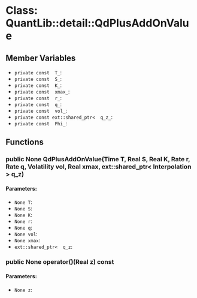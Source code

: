 # Class: QuantLib::detail::QdPlusAddOnValue

## Member Variables
- `private const  T_`: 
- `private const  S_`: 
- `private const  K_`: 
- `private const  xmax_`: 
- `private const  r_`: 
- `private const  q_`: 
- `private const  vol_`: 
- `private const ext::shared_ptr<  q_z_`: 
- `private const  Phi_`: 

## Functions
### public None QdPlusAddOnValue(Time T, Real S, Real K, Rate r, Rate q, Volatility vol, Real xmax, ext::shared_ptr< Interpolation > q_z)

#### Parameters:
- `None T`: 
- `None S`: 
- `None K`: 
- `None r`: 
- `None q`: 
- `None vol`: 
- `None xmax`: 
- `ext::shared_ptr<  q_z`: 

### public None operator()(Real z) const

#### Parameters:
- `None z`: 

